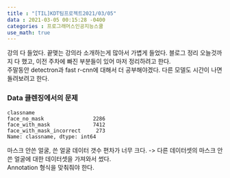 ```yaml
---
title : "[TIL]KDT팀프로젝트2021/03/05"
data : 2021-03-05 00:15:28 -0400
categories : 프로그래머스인공지능스쿨
use_math: true
---
```

강의 다 들었다. 끝맺는 강의라 소개하는게 많아서 가볍게 들었다. 블로그 정리 오늘것까지 다 했고, 이전 주차에 빠진 부분들이 있어 마저 정리하려고 한다.  
주말동안 detectron과 fast r-cnn에 대해서 더 공부해야겠다. 다른 모델도 시간이 나면 돌려보려고 한다.  
### Data 클렌징에서의 문제

```
classname
face_no_mask                2286
face_with_mask              7412
face_with_mask_incorrect     273
Name: classname, dtype: int64
```
마스크 안쓴 얼굴, 쓴 얼굴 데이터 갯수 편차가 너무 크다. -> 다른 데이터셋의 마스크 안쓴 얼굴에 대한 데이터셋을 가져와서 썼다.  
Annotation 형식을 맞춰줘야 한다.  
